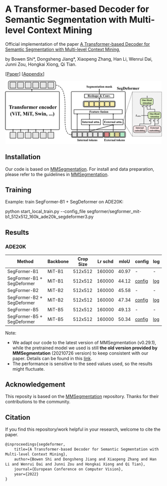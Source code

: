 # A Transformer-based Decoder for Semantic Segmentation with Multi-level Context Mining

Official implementation of the paper [A Transformer-based Decoder for Semantic Segmentation with Multi-level Context Mining](https://www.ecva.net/papers/eccv_2022/papers_ECCV/html/383_ECCV_2022_paper.php), 

by Bowen Shi*, Dongsheng Jiang*, Xiaopeng Zhang, Han Li, Wenrui Dai, Junni Zou, Hongkai Xiong, Qi Tian. 


[[Paper](https://www.ecva.net/papers/eccv_2022/papers_ECCV/papers/136880617.pdf)] [[Appendix](https://www.ecva.net/papers/eccv_2022/papers_ECCV/papers/136880617-supp.pdf)]


<div  align="center">
<img src="./imgs/framework.png" alt="framework" align=center />
</div>

## Installation

Our code is based on [MMSegmentation](https://github.com/open-mmlab/mmsegmentation/). For install and data preparation, please refer to the guidelines in [MMSegmentation](https://github.com/open-mmlab/mmsegmentation/).

## Training 
Example: train SegFormer-B1 + SegDeformer on ADE20K:

python start_local_train.py --config_file segformer/segformer_mit-b1_512x512_160k_ade20k_segdeformer3.py

## Results

### ADE20K

| Method| Backbone | Crop Size | Lr schd | mIoU  | config  | log |
| ---------------- | -------- | --------- | -----| ----- | --------- | --------- 
| SegFormer-B1 | MiT-B1 | 512x512   | 160000 |40.97 | -   | -  |
| SegFormer-B1 + SegDeformer | MiT-B1 | 512x512   | 160000 |44.12 | [config](https://github.com/lygsbw/segdeformer/blob/main/configs/segformer/segformer_mit-b1_512x512_160k_ade20k_segdeformer3.py)   | [log](https://github.com/lygsbw/segdeformer/blob/main/log/segdeformerb1.log.json)   |
| SegFormer-B2 | MiT-B2 | 512x512   | 160000 |45.58 | -  | -  |
| SegFormer-B2 + SegDeformer | MiT-B2 | 512x512   | 160000 | 47.34 | [config](https://github.com/lygsbw/segdeformer/blob/main/configs/segformer/segformer_mit-b2_512x512_160k_ade20k_segdeformer3.py)    | [log](https://github.com/lygsbw/segdeformer/blob/main/log/segdeformerb2.log.json)   |
| SegFormer-B5 | MiT-B5 | 512x512   | 160000 |49.13 | -  | -  |
| SegFormer-B5 + SegDeformer | MiT-B5 | 512x512   | 160000 | 50.34 | [config](https://github.com/lygsbw/segdeformer/blob/main/configs/segformer/segformer_mit-b5_512x512_160k_ade20k_segdeformer3.py)   | [log](https://github.com/lygsbw/segdeformer/blob/main/log/segdeformerb3.log.json)    |

Note:

- We adapt our code to the latest version of MMSegmentation (v0.29.1), while the pretrained model we used is still **the old version provided by MMSegmentation** (20210726 version) to keep consistent with our paper. Details can be found in this [link](https://github.com/open-mmlab/mmsegmentation/pull/1705).
- The performance is sensitive to the seed values used, so the results might fluctuate.

## Acknowledgement
This reposity is based on the [MMSegmentation](https://github.com/open-mmlab/mmsegmentation/) repository. Thanks for their contributions to the community.


## Citation
If you find this repository/work helpful in your research, welcome to cite the paper.
```
@inproceedings{segdeformer,
    title={A Transformer-based Decoder for Semantic Segmentation with Multi-level Context Mining}, 
    author={Bowen Shi and Dongsheng Jiang and Xiaopeng Zhang and Han Li and Wenrui Dai and Junni Zou and Hongkai Xiong and Qi Tian},
    journal={European Conference on Computer Vision},
    year={2022}
}
